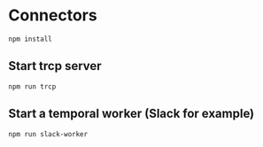 # Connectors

```
npm install
```

## Start trcp server

```
npm run trcp
```

## Start a temporal worker (Slack for example)

```
npm run slack-worker
```
